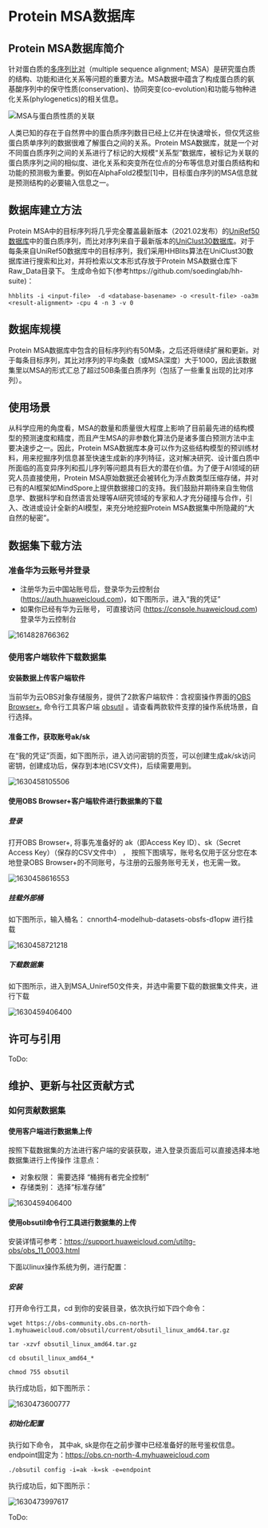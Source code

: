 # Protein MSA数据库

## Protein MSA数据库简介

 针对蛋白质的[多序列比对](https://en.wikipedia.org/wiki/Multiple_sequence_alignment)（multiple sequence alignment; MSA）是研究蛋白质的结构、功能和进化关系等问题的重要方法。MSA数据中蕴含了构成蛋白质的氨基酸序列中的保守性质(conservation)、协同突变(co-evolution)和功能与物种进化关系(phylogenetics)的相关信息。

![MSA与蛋白质性质的关联](../docs/MSA_Figure.png)

 人类已知的存在于自然界中的蛋白质序列数目已经上亿并在快速增长，但仅凭这些蛋白质单序列的数据很难了解蛋白之间的关系。Protein MSA数据库，就是一个对不同蛋白质序列之间的关系进行了标记的大规模“关系型”数据库，被标记为关联的蛋白质序列之间的相似度、进化关系和突变所在位点的分布等信息对蛋白质结构和功能的预测极为重要。例如在AlphaFold2模型[1]中，目标蛋白序列的MSA信息就是预测结构的必要输入信息之一。

## 数据库建立方法

 Protein MSA中的目标序列将几乎完全覆盖最新版本（2021.02发布）的[UniRef50数据库](https://www.uniprot.org/uniref/)中的蛋白质序列，而比对序列来自于最新版本的[UniClust30数据库](http://wwwuser.gwdg.de/~compbiol/uniclust/2020_06/)。对于每条来自UniRef50数据库中的目标序列，我们采用HHBlits算法在UniClust30数据库进行搜索和比对，并将检索以文本形式存放于Protein MSA数据仓库下Raw_Data目录下。
生成命令如下(参考https://github.com/soedinglab/hh-suite)：

```shell
hhblits -i <input-file>  -d <database-basename> -o <result-file> -oa3m <result-alignment> -cpu 4 -n 3 -v 0
```

## 数据库规模

 Protein MSA数据库中包含的目标序列约有50M条，之后还将继续扩展和更新。对于每条目标序列，其比对序列的平均条数（或MSA深度）大于1000，因此该数据集里以MSA的形式汇总了超过50B条蛋白质序列（包括了一些重复出现的比对序列）。

## 使用场景

 从科学应用的角度看，MSA的数量和质量很大程度上影响了目前最先进的结构模型的预测速度和精度，而且产生MSA的非参数化算法仍是诸多蛋白预测方法中主要决速步之一。因此，Protein MSA数据库本身可以作为这些结构模型的预训练材料，用来挖掘序列信息甚至快速生成新的序列特征，这对解决研究、设计蛋白质中所面临的高变异序列和孤儿序列等问题具有巨大的潜在价值。为了便于AI领域的研究人员直接使用，Protein MSA原始数据还会被转化为浮点数类型压缩存储，并对已有的AI框架如MindSpore上提供数据接口的支持。我们鼓励并期待来自生物信息学、数据科学和自然语言处理等AI研究领域的专家和人才充分碰撞与合作，引入、改进或设计全新的AI模型，来充分地挖掘Protein MSA数据集中所隐藏的“大自然的秘密”。

## 数据集下载方法

### 准备华为云账号并登录

- 注册华为云中国站账号后，登录华为云控制台(https://auth.huaweicloud.com)，如下图所示，进入“我的凭证”
- 如果你已经有华为云账号， 可直接访问 (https://console.huaweicloud.com)登录华为云控制台

![1614828766362](../docs/20210903-150528.png)

### 使用客户端软件下载数据集

#### 安装数据上传客户端软件

当前华为云OBS对象存储服务，提供了2款客户端软件：含视窗操作界面的[OBS Browser+](https://support.huaweicloud.com/browsertg-obs/obs_03_1003.html), 命令行工具客户端 [obsutil](https://support.huaweicloud.com/utiltg-obs/obs_11_0001.html) 。请查看两款软件支撑的操作系统场景，自行选择。

#### 准备工作，获取账号ak/sk

在“我的凭证”页面，如下图所示，进入访问密钥的页签，可以创建生成ak/sk访问密钥，创建成功后，保存到本地(CSV文件)，后续需要用到。

![1630458105506](../docs/20210903-150546.png)

#### 使用OBS Browser+客户端软件进行数据集的下载

##### 登录

打开OBS Browser+, 将事先准备好的 ak（即Access Key ID）、sk（Secret Access Key）（保存的CSV文件中） ， 按照下图填写，账号名仅用于区分您在本地登录OBS
Browser+的不同账号，与注册的云服务账号无关，也无需一致。

![1630458616553](../docs/20210903-150541.png)

##### 挂载外部桶

如下图所示，输入桶名： cnnorth4-modelhub-datasets-obsfs-d1opw    进行挂载

![1630458721218](../docs/20210903-150552.png)

##### 下载数据集

如下图所示，进入到MSA_Uniref50文件夹，并选中需要下载的数据集文件夹，进行下载

![1630459406400](../docs/20210903-150630.gif)

## 许可与引用

 ToDo:

## 维护、更新与社区贡献方式

### 如何贡献数据集

#### 使用客户端进行数据集上传

按照下载数据集的方法进行客户端的安装获取，进入登录页面后可以直接选择本地数据集进行上传操作
注意点：

- 对象权限： 需要选择 “桶拥有者完全控制”
- 存储类别： 选择“标准存储”

![1630459406400](../docs/20210903-150623.png)

#### 使用obsutil命令行工具进行数据集的上传

安装详情可参考：https://support.huaweicloud.com/utiltg-obs/obs_11_0003.html

下面以linux操作系统为例，进行配置：

##### 安装

打开命令行工具，cd 到你的安装目录，依次执行如下四个命令：

```shell
wget https://obs-community.obs.cn-north-1.myhuaweicloud.com/obsutil/current/obsutil_linux_amd64.tar.gz

tar -xzvf obsutil_linux_amd64.tar.gz

cd obsutil_linux_amd64_*

chmod 755 obsutil
```

执行成功后，如下图所示：

![1630473600777](../docs/20210903-150615.png)

##### 初始化配置

执行如下命令， 其中ak, sk是你在之前步骤中已经准备好的账号鉴权信息。 endpoint固定为：https://obs.cn-north-4.myhuaweicloud.com

```shell
./obsutil config -i=ak -k=sk -e=endpoint
```

执行成功后，如下图所示：

![1630473997617](../docs/20210903-150619.png)

 ToDo: